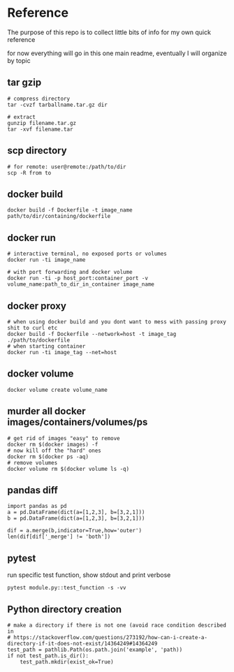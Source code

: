 # Reference 
The purpose of this repo is to collect little bits of info for my own quick reference

for now everything will go in this one main readme, eventually I will organize by topic

## tar gzip
```
# compress directory
tar -cvzf tarballname.tar.gz dir

# extract
gunzip filename.tar.gz
tar -xvf filename.tar
```
## scp directory
```
# for remote: user@remote:/path/to/dir
scp -R from to
```
## docker build
```
docker build -f Dockerfile -t image_name path/to/dir/containing/dockerfile
```
## docker run
```
# interactive terminal, no exposed ports or volumes
docker run -ti image_name

# with port forwarding and docker volume
docker run -ti -p host_port:container_port -v volume_name:path_to_dir_in_container image_name
```
## docker proxy
```
# when using docker build and you dont want to mess with passing proxy shit to curl etc
docker build -f Dockerfile --network=host -t image_tag ./path/to/dockerfile
# when starting container
docker run -ti image_tag --net=host
```
## docker volume
```
docker volume create volume_name
```

## murder all docker images/containers/volumes/ps
```
# get rid of images "easy" to remove
docker rm $(docker images) -f
# now kill off the "hard" ones
docker rm $(docker ps -aq)
# remove volumes
docker volume rm $(docker volume ls -q)
```

## pandas diff
```
import pandas as pd
a = pd.DataFrame(dict(a=[1,2,3], b=[3,2,1]))
b = pd.DataFrame(dict(a=[1,2,3], b=[3,2,1]))

dif = a.merge(b,indicator=True,how='outer')
len(dif[dif['_merge'] != 'both'])
```
## pytest
run specific test function, show stdout and print verbose
```
pytest module.py::test_function -s -vv
```

## Python directory creation 
```
# make a directory if there is not one (avoid race condition described in 
# https://stackoverflow.com/questions/273192/how-can-i-create-a-directory-if-it-does-not-exist/14364249#14364249
test_path = pathlib.Path(os.path.join('example', 'path))
if not test_path.is_dir():
    test_path.mkdir(exist_ok=True)
 ```
